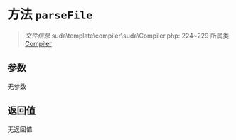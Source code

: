 # 方法 `parseFile`

> *文件信息* suda\template\compiler\suda\Compiler.php: 224~229
> 所属类 [Compiler](../Compiler.md)




## 参数


无参数


## 返回值

无返回值
